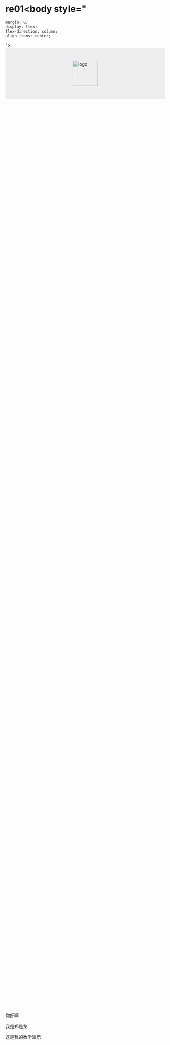 # re01<body style="
    margin: 0;
    display: flex;
    flex-direction: column;
    align-items: center;
"><touxianglan style="width: 100%;height: 160px;background-color: #eee;display: flex;align-items: center;justify-content: center;flex-direction: column;">  <img src="./Untitled-1_files/th.jfif" alt="logo" width="80px" height="80px"></touxianglan>
    <zhuneirong style="
    display: block;
    padding: 30px;
    max-width: 700px;
    min-height: 70vh;
    width: 90%;
    letter-spacing: 1px;
    line-height: 1.7;
">
    <p>你好啊</p>
    <p>我是郑是龙</p>
    <p>这是我的教学演示</p>    
    </zhuneirong>
    
    
  <dibulan style="
    display: block;
    padding: 30px;
    max-width: 700px;
    min-height: 70vh;
    width: 90%;
    letter-spacing: 1px;
    line-height: 1.7;
">
      <p>1111</p>
  </dibulan>

</body>
